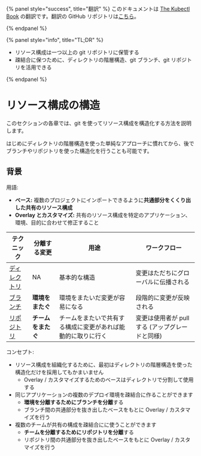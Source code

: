 {% panel style="success", title="翻訳" %}
このドキュメントは [The Kubectl Book](https://kubectl.docs.kubernetes.io/) の翻訳です。翻訳の GitHub リポジトリは[こちら](https://github.com/FujiHaruka/kubectl-book-ja)。

{% endpanel %}

{% panel style="info", title="TL;DR" %}

- リソース構成は一つ以上の git リポジトリに保管する
- 疎結合に保つために、ディレクトリの階層構造、git ブランチ、git リポジトリを活用できる

{% endpanel %}

# リソース構成の構造

このセクションの各章では、git を使ってリソース構成を構造化する方法を説明します。

はじめにディレクトリの階層構造を使った単純なアプローチに慣れてから、後でブランチやリポジトリを使った構造化を行うことも可能です。

## 背景

用語:

- **ベース:** 複数のプロジェクトにインポートできるように**共通部分をくくり出した共有のリソース構成**
- **Overlay とカスタマイズ:** 共有のリソース構成を特定のアプリケーション、環境、目的に合わせて修正すること

| テクニック                              | 分離する変更      | 用途                             | ワークフロー                       |
| ---------------------------------- | ----------- | ------------------------------ | ---------------------------- |
| [ディレクトリ](structure_directories.md) | NA          | 基本的な構造                         | 変更はただちにグローバルに伝播される           |
| [ブランチ](structure_branches.md)      | **環境をまたぐ**  | 環境をまたいだ変更が容易になる                | 段階的に変更が反映される                 |
| [リポジトリ](structure_repositories.md) | **チームをまたぐ** | チームをまたいで共有する構成に変更があれば能動的に取りに行く | 変更は使用者が pull する (アップグレードと同様) |

コンセプト:

- リソース構成を組織化するために、最初はディレクトリの階層構造を使った構造化だけを採用してもかまいません
  - Overlay / カスタマイズするためのベースはディレクトリで分割して使用する
- 同じアプリケーションの複数のデプロイ環境を疎結合に作ることができます
  - **環境を分離するためにブランチを分離**する
  - ブランチ間の共通部分を抜き出したベースをもとに Overlay / カスタマイズを行う
- 複数のチームが共有の構成を疎結合にに使うことができます
  - **チームを分離するためにリポジトリを分離**する
  - リポジトリ間の共通部分を抜き出したベースをもとに Overlay / カスタマイズを行う
